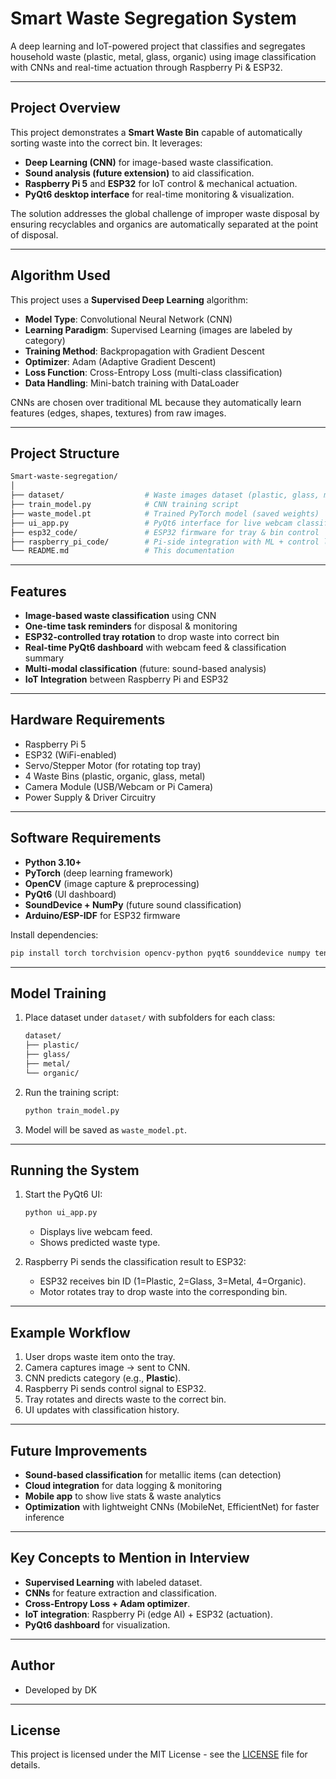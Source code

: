 # Smart Waste Segregation System

A deep learning and IoT-powered project that classifies and segregates household waste (plastic, metal, glass, organic) using image classification with CNNs and real-time actuation through Raspberry Pi & ESP32.

---

## Project Overview

This project demonstrates a **Smart Waste Bin** capable of automatically sorting waste into the correct bin. It leverages:
- **Deep Learning (CNN)** for image-based waste classification.
- **Sound analysis (future extension)** to aid classification.
- **Raspberry Pi 5** and **ESP32** for IoT control & mechanical actuation.
- **PyQt6 desktop interface** for real-time monitoring & visualization.

The solution addresses the global challenge of improper waste disposal by ensuring recyclables and organics are automatically separated at the point of disposal.

---

## Algorithm Used

This project uses a **Supervised Deep Learning** algorithm:

- **Model Type**: Convolutional Neural Network (CNN)
- **Learning Paradigm**: Supervised Learning (images are labeled by category)
- **Training Method**: Backpropagation with Gradient Descent
- **Optimizer**: Adam (Adaptive Gradient Descent)
- **Loss Function**: Cross-Entropy Loss (multi-class classification)
- **Data Handling**: Mini-batch training with DataLoader

CNNs are chosen over traditional ML because they automatically learn features (edges, shapes, textures) from raw images.

---

## Project Structure

```bash
Smart-waste-segregation/
│
├── dataset/                  # Waste images dataset (plastic, glass, metal, organic)
├── train_model.py            # CNN training script
├── waste_model.pt            # Trained PyTorch model (saved weights)
├── ui_app.py                 # PyQt6 interface for live webcam classification
├── esp32_code/               # ESP32 firmware for tray & bin control
├── raspberry_pi_code/        # Pi-side integration with ML + control logic
└── README.md                 # This documentation
```

---

## Features

- **Image-based waste classification** using CNN
- **One-time task reminders** for disposal & monitoring
- **ESP32-controlled tray rotation** to drop waste into correct bin
- **Real-time PyQt6 dashboard** with webcam feed & classification summary
- **Multi-modal classification** (future: sound-based analysis)
- **IoT Integration** between Raspberry Pi and ESP32

---

## Hardware Requirements

- Raspberry Pi 5
- ESP32 (WiFi-enabled)
- Servo/Stepper Motor (for rotating top tray)
- 4 Waste Bins (plastic, organic, glass, metal)
- Camera Module (USB/Webcam or Pi Camera)
- Power Supply & Driver Circuitry

---

## Software Requirements

- **Python 3.10+**
- **PyTorch** (deep learning framework)
- **OpenCV** (image capture & preprocessing)
- **PyQt6** (UI dashboard)
- **SoundDevice + NumPy** (future sound classification)
- **Arduino/ESP-IDF** for ESP32 firmware

Install dependencies:
```bash
pip install torch torchvision opencv-python pyqt6 sounddevice numpy tensorflow
```

---

## Model Training

1. Place dataset under `dataset/` with subfolders for each class:
   ```bash
   dataset/
   ├── plastic/
   ├── glass/
   ├── metal/
   └── organic/
   ```

2. Run the training script:
   ```bash
   python train_model.py
   ```

3. Model will be saved as `waste_model.pt`.

---

## Running the System

1. Start the PyQt6 UI:
   ```bash
   python ui_app.py
   ```
   - Displays live webcam feed.
   - Shows predicted waste type.

2. Raspberry Pi sends the classification result to ESP32:
   - ESP32 receives bin ID (1=Plastic, 2=Glass, 3=Metal, 4=Organic).
   - Motor rotates tray to drop waste into the corresponding bin.

---

## Example Workflow

1. User drops waste item onto the tray.
2. Camera captures image → sent to CNN.
3. CNN predicts category (e.g., **Plastic**).
4. Raspberry Pi sends control signal to ESP32.
5. Tray rotates and directs waste to the correct bin.
6. UI updates with classification history.

---

## Future Improvements

- **Sound-based classification** for metallic items (can detection)
- **Cloud integration** for data logging & monitoring
- **Mobile app** to show live stats & waste analytics
- **Optimization** with lightweight CNNs (MobileNet, EfficientNet) for faster inference

---

## Key Concepts to Mention in Interview

- **Supervised Learning** with labeled dataset.
- **CNNs** for feature extraction and classification.
- **Cross-Entropy Loss + Adam optimizer**.
- **IoT integration**: Raspberry Pi (edge AI) + ESP32 (actuation).
- **PyQt6 dashboard** for visualization.

---

## Author
- Developed by DK

---

## License
This project is licensed under the MIT License - see the [LICENSE](LICENSE) file for details.


